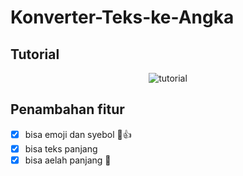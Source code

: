 # Konverter-Teks-ke-Angka
## Tutorial
<div align="center">
  <img src="./assets/tutorial.gif" alt="tutorial" />
</div>

## Penambahan fitur
- [x] bisa emoji dan syebol 🗿👍 
- [x] bisa teks panjang
- [x] bisa aelah panjang 🗿
